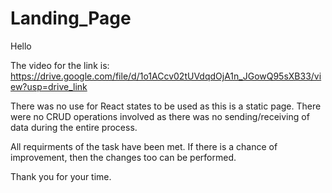 # Landing_Page

Hello

The video for the link is: https://drive.google.com/file/d/1o1ACcv02tUVdqdOjA1n_JGowQ95sXB33/view?usp=drive_link

There was no use for React states to be used as this is a static page.
There were no CRUD operations involved as there was no sending/receiving of data during the entire process.


All requirments of the task have been met. 
If there is a chance of improvement, then the changes too can be performed.

Thank you for your time.
